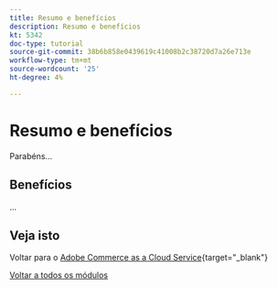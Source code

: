 ```yaml
---
title: Resumo e benefícios
description: Resumo e benefícios
kt: 5342
doc-type: tutorial
source-git-commit: 38b6b858e0439619c41008b2c38720d7a26e713e
workflow-type: tm+mt
source-wordcount: '25'
ht-degree: 4%

---
```


# Resumo e benefícios

Parabéns...

## Benefícios

...

## Veja isto

Voltar para o [Adobe Commerce as a Cloud Service](./accs.md){target="_blank"}

[Voltar a todos os módulos](../../../overview.md)
